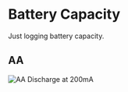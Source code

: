 # Battery Capacity

Just logging battery capacity.

## AA

![AA Discharge at 200mA](http://i.imgur.com/aqM4Zwu.png)
